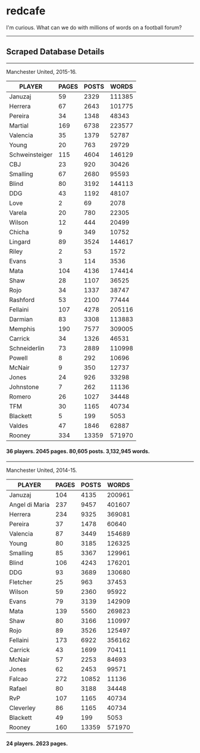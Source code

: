 # redcafe

I'm curious. What can we do with millions of words on a football forum?

---

## Scraped Database Details

---

Manchester United, 2015-16.

| PLAYER            | PAGES | POSTS     | WORDS     |
|----------------   |-----  |-------    |--------   |
| Januzaj           | 59    | 2329      | 111385    |
| Herrera           | 67    | 2643      | 101775    |
| Pereira           | 34    | 1348      | 48343     |
| Martial           | 169   | 6738      | 223577    |
| Valencia          | 35    | 1379      | 52787     |
| Young             | 20    | 763       | 29729     |
| Schweinsteiger    | 115   | 4604      | 146129    |
| CBJ               | 23    | 920       | 30426     |
| Smalling          | 67    | 2680      | 95593     |
| Blind             | 80    | 3192      | 144113    |
| DDG               | 43    | 1192      | 48107     |
| Love              | 2     | 69        | 2078      |
| Varela            | 20    | 780       | 22305     |
| Wilson            | 12    | 444       | 20499     |
| Chicha            | 9     | 349       | 10752     |
| Lingard           | 89    | 3524      | 144617    |
| Riley             | 2     | 53        | 1572      |
| Evans             | 3     | 114       | 3536      |
| Mata              | 104   | 4136      | 174414    |
| Shaw              | 28    | 1107      | 36525     |
| Rojo              | 34    | 1337      | 38747     |
| Rashford          | 53    | 2100      | 77444     |
| Fellaini          | 107   | 4278      | 205116    |
| Darmian           | 83    | 3308      | 113883    |
| Memphis           | 190   | 7577      | 309005    |
| Carrick           | 34    | 1326      | 46531     |
| Schneiderlin      | 73    | 2889      | 110998    |
| Powell            | 8     | 292       | 10696     |
| McNair            | 9     | 350       | 12737     |
| Jones             | 24    | 926       | 33298     |
| Johnstone         | 7     | 262       | 11136     |
| Romero            | 26    | 1027      | 34448     |
| TFM               | 30    | 1165      | 40734     |
| Blackett          | 5     | 199       | 5053      |
| Valdes            | 47    | 1846      | 62887     |
| Rooney            | 334   | 13359     | 571970    |


#### 36 players. 2045 pages. 80,605 posts. 3,132,945 words.  

---

Manchester United, 2014-15.

| PLAYER            | PAGES | POSTS     | WORDS     |
|----------------   |-----  |-------    |--------   |
| Januzaj           | 104   | 4135      | 200961    |
| Angel di Maria    | 237   | 9457      | 401607    |
| Herrera           | 234   | 9325      | 369081    |
| Pereira           | 37    | 1478      | 60640     |
| Valencia          | 87    | 3449      | 154689    |
| Young             | 80    | 3185      | 126325    |
| Smalling          | 85    | 3367      | 129961    |
| Blind             | 106   | 4243      | 176201    |
| DDG               | 93    | 3689      | 130680    |
| Fletcher          | 25    | 963       | 37453     |
| Wilson            | 59    | 2360      | 95922     |
| Evans             | 79    | 3139      | 142909    |
| Mata              | 139   | 5560      | 269823    |
| Shaw              | 80    | 3166      | 110997    |
| Rojo              | 89    | 3526      | 125497    |
| Fellaini          | 173   | 6922      | 356162    |
| Carrick           | 43    | 1699      | 70411     |
| McNair            | 57    | 2253      | 84693     |
| Jones             | 62    | 2453      | 99571     | 74369, 3143673
| Falcao            | 272   | 10852     | 11136     |
| Rafael            | 80    | 3188      | 34448     |
| RvP               | 107   | 1165      | 40734     |
| Cleverley         | 86    | 1165      | 40734     |
| Blackett          | 49    | 199       | 5053      |
| Rooney            | 160   | 13359     | 571970    |

#### 24 players. 2623 pages. 

